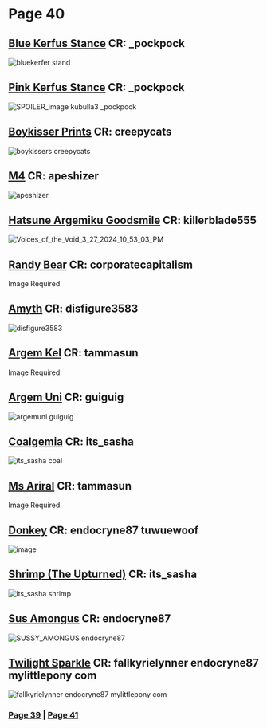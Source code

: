 # Page 40
## [Blue Kerfus Stance](https://github.com/madrod228/voicesoftheprinter/raw/main/The%20Archive/Page%20040/BlueKerfurStance.rar) CR: _pockpock
![bluekerfer stand](https://github.com/madrod228/voicesoftheprinter/assets/9602000/253cbec6-cbdc-4fc2-81b1-22d6e02e0d9a)
## [Pink Kerfus Stance](https://github.com/madrod228/voicesoftheprinter/raw/main/The%20Archive/Page%20040/PinkOmegaKerfurStanceV2.rar) CR: _pockpock
![SPOILER_image kubulla3 _pockpock](https://github.com/madrod228/voicesoftheprinter/assets/9602000/97f63193-3665-4bf2-863f-15b478f300c5)
## [Boykisser Prints](https://github.com/madrod228/voicesoftheprinter/raw/main/The%20Archive/Page%20040/BoykisserPrints.zip) CR: creepycats
![boykissers creepycats](https://github.com/madrod228/voicesoftheprinter/assets/9602000/77fd2ed6-7223-4b5d-86e1-ee041f41fb27)
## [M4](https://github.com/madrod228/voicesoftheprinter/raw/main/The%20Archive/Page%20040/FixedM4.rar) CR: apeshizer
![apeshizer](https://github.com/madrod228/voicesoftheprinter/assets/9602000/d9aade9a-41f4-44b8-b22e-7e626e03b383)
## [Hatsune Argemiku Goodsmile](https://github.com/madrod228/voicesoftheprinter/raw/main/The%20Archive/Page%20040/Hatsune_Argemiku_GS.rar) CR: killerblade555
![Voices_of_the_Void_3_27_2024_10_53_03_PM](https://github.com/madrod228/voicesoftheprinter/assets/9602000/2544cf43-ad26-4c20-8a2e-2c4d3deb72f7)
## [Randy Bear](https://github.com/madrod228/voicesoftheprinter/raw/main/The%20Archive/Page%20040/RandyBear.zip) CR: corporatecapitalism
Image Required
## [Amyth](https://github.com/madrod228/voicesoftheprinter/raw/main/The%20Archive/Page%20040/amyth.rar) CR: disfigure3583
![disfigure3583](https://github.com/madrod228/voicesoftheprinter/assets/9602000/a0f065ee-d376-494e-bc1d-4333e9d1d61e)
## [Argem Kel](https://github.com/madrod228/voicesoftheprinter/raw/main/The%20Archive/Page%20040/arg_kel.rar) CR: tammasun
Image Required
## [Argem Uni](https://github.com/madrod228/voicesoftheprinter/raw/main/The%20Archive/Page%20040/argem_uni.zip) CR: guiguig
![argemuni guiguig](https://github.com/madrod228/voicesoftheprinter/assets/9602000/67845521-d7de-41e2-9244-59f9372b6224)
## [Coalgemia](https://github.com/madrod228/voicesoftheprinter/raw/main/The%20Archive/Page%20040/argemia_plush_coal.rar) CR: its_sasha
![its_sasha coal](https://github.com/madrod228/voicesoftheprinter/assets/9602000/8620462b-e73c-4224-b100-42050d1e4f05)
## [Ms Ariral](https://github.com/madrod228/voicesoftheprinter/raw/main/The%20Archive/Page%20040/ms_ariral_plush.rar) CR: tammasun
Image Required
## [Donkey](https://github.com/madrod228/voicesoftheprinter/raw/main/The%20Archive/Page%20040/donkey.rar) CR: endocryne87  tuwuewoof
![image](https://github.com/madrod228/voicesoftheprinter/assets/9602000/663825e5-3d77-442e-9b69-23420d899f10)
## [Shrimp (The Upturned)](https://github.com/madrod228/voicesoftheprinter/raw/main/The%20Archive/Page%20040/shrimp.rar) CR: its_sasha
![its_sasha shrimp](https://github.com/madrod228/voicesoftheprinter/assets/9602000/fa53ee38-4711-42c3-844a-20614b32e5d6)
## [Sus Amongus](https://github.com/madrod228/voicesoftheprinter/raw/main/The%20Archive/Page%20040/sus.rar) CR: endocryne87 
![SUSSY_AMONGUS endocryne87](https://github.com/madrod228/voicesoftheprinter/assets/9602000/095fea12-9653-4552-9dcc-e85552937743)
## [Twilight Sparkle](https://github.com/madrod228/voicesoftheprinter/raw/main/The%20Archive/Page%20040/twilight-sparkle.rar) CR: fallkyrielynner endocryne87 mylittlepony com
![fallkyrielynner endocryne87 mylittlepony com](https://github.com/madrod228/voicesoftheprinter/assets/9602000/ab283511-1b2f-4939-bd7e-febb0811a94b)

### [Page 39](https://github.com/madrod228/voicesoftheprinter/blob/main/Page%20039.md)  | [Page 41](https://github.com/madrod228/voicesoftheprinter/blob/main/Page%20041.md)
